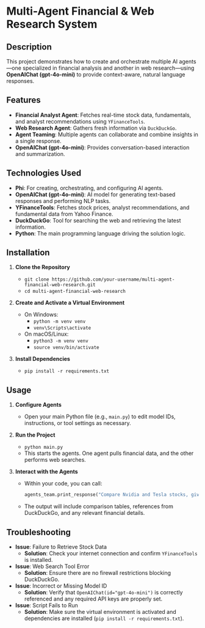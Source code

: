 # Multi-Agent Financial & Web Research System

## Description
This project demonstrates how to create and orchestrate multiple AI agents—one specialized in financial analysis and another in web research—using **OpenAIChat (gpt-4o-mini)** to provide context-aware, natural language responses.

## Features
- **Financial Analyst Agent**: Fetches real-time stock data, fundamentals, and analyst recommendations using `YFinanceTools`.
- **Web Research Agent**: Gathers fresh information via `DuckDuckGo`.
- **Agent Teaming**: Multiple agents can collaborate and combine insights in a single response.
- **OpenAIChat (gpt-4o-mini)**: Provides conversation-based interaction and summarization.

## Technologies Used
- **Phi**: For creating, orchestrating, and configuring AI agents.
- **OpenAIChat (gpt-4o-mini)**: AI model for generating text-based responses and performing NLP tasks.
- **YFinanceTools**: Fetches stock prices, analyst recommendations, and fundamental data from Yahoo Finance.
- **DuckDuckGo**: Tool for searching the web and retrieving the latest information.
- **Python**: The main programming language driving the solution logic.

## Installation
1. **Clone the Repository**  
   - `git clone https://github.com/your-username/multi-agent-financial-web-research.git`
   - `cd multi-agent-financial-web-research`

2. **Create and Activate a Virtual Environment**  
   - On Windows:  
     - `python -m venv venv`  
     - `venv\Scripts\activate`
   - On macOS/Linux:  
     - `python3 -m venv venv`  
     - `source venv/bin/activate`

3. **Install Dependencies**  
   - `pip install -r requirements.txt`

## Usage
1. **Configure Agents**  
   - Open your main Python file (e.g., `main.py`) to edit model IDs, instructions, or tool settings as necessary.

2. **Run the Project**  
   - `python main.py`  
   - This starts the agents. One agent pulls financial data, and the other performs web searches.  

3. **Interact with the Agents**  
   - Within your code, you can call:  
     ```python
     agents_team.print_response("Compare Nvidia and Tesla stocks, give recommendations")
     ```
   - The output will include comparison tables, references from DuckDuckGo, and any relevant financial details.

## Troubleshooting
- **Issue**: Failure to Retrieve Stock Data  
  - **Solution**: Check your internet connection and confirm `YFinanceTools` is installed.
- **Issue**: Web Search Tool Error  
  - **Solution**: Ensure there are no firewall restrictions blocking DuckDuckGo.
- **Issue**: Incorrect or Missing Model ID  
  - **Solution**: Verify that `OpenAIChat(id="gpt-4o-mini")` is correctly referenced and any required API keys are properly set.
- **Issue**: Script Fails to Run  
  - **Solution**: Make sure the virtual environment is activated and dependencies are installed (`pip install -r requirements.txt`).
